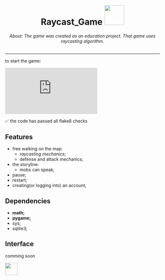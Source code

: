 <h1 align="center"> Raycast_Game <img src="https://media.tenor.com/JJ_is357rXYAAAAd/spike-monkey-typing.gif" height="64"/></h1>
<h6 align="center"><i>About: The game was created as an education project. That game uses raycasting algorithm.</i></h6>
<hr>
to start the game:

[![Typing SVG](https://readme-typing-svg.herokuapp.com?color=%2336BCF7&lines=>+python+main.py)](https://git.io/typing-svg)

:white_check_mark: the code has passed all flake8 checks

## Features

- free walking on the map:
  - *raycasting mechanics*;
  - defense and attack mechanics;
- the storyline:
  - mobs can speak;
- pause;
- restart;
- creating(or logging into) an account;

## Dependencies
- **math;**
- **pygame;**
- sys;
- sqlite3;
  
## Interface
comming soon

<a href="mailto:drredkina11@gmail.com?body=Привет!?subject=About your RayCasting game.">
  <img src="https://github.com/blackcater/blackcater/raw/main/images/social-gmail.svg" height="40" />
</a>
